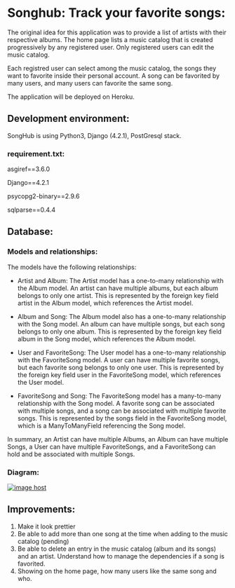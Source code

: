 # Songhub: Track your favorite songs:

The original idea for this application was to provide a list of artists with their respective albums. The home page lists a music catalog that is created progressively by any registered user. 
Only registered users can edit the music catalog.

Each registred user can select among the music catalog, the songs they want to favorite inside their personal account. 
A song can be favorited by many users, and many users can favorite the same song.

The application will be deployed on Heroku.

## Development environment:
SongHub is using Python3, Django (4.2.1), PostGresql stack.

### requirement.txt:
asgiref==3.6.0

Django==4.2.1

psycopg2-binary==2.9.6

sqlparse==0.4.4

## Database:

### Models and relationships:

The models have the following relationships:

* Artist and Album: The Artist model has a one-to-many relationship with the Album model. An artist can have multiple albums, but each album belongs to only one artist. This is represented by the foreign key field artist in the Album model, which references the Artist model.

* Album and Song: The Album model also has a one-to-many relationship with the Song model. An album can have multiple songs, but each song belongs to only one album. This is represented by the foreign key field album in the Song model, which references the Album model.

* User and FavoriteSong: The User model has a one-to-many relationship with the FavoriteSong model. A user can have multiple favorite songs, but each favorite song belongs to only one user. This is represented by the foreign key field user in the FavoriteSong model, which references the User model.

* FavoriteSong and Song: The FavoriteSong model has a many-to-many relationship with the Song model. A favorite song can be associated with multiple songs, and a song can be associated with multiple favorite songs. This is represented by the songs field in the FavoriteSong model, which is a ManyToManyField referencing the Song model.

In summary, an Artist can have multiple Albums, an Album can have multiple Songs, a User can have multiple FavoriteSongs, and a FavoriteSong can hold and be associated with multiple Songs.

### Diagram:

<a href="https://imgbox.com/DVURJ1aF" target="_blank"><img src="https://thumbs2.imgbox.com/76/c8/DVURJ1aF_t.png" alt="image host"/></a>

## Improvements:
1. Make it look prettier
2. Be able to add more than one song at the time when adding to the music catalog (pending)
3. Be able to delete an entry in the music catalog (album and its songs) and an artist. Understand how to manage the dependencies if a song is favorited.
4. Showing on the home page, how many users like the same song and who.





